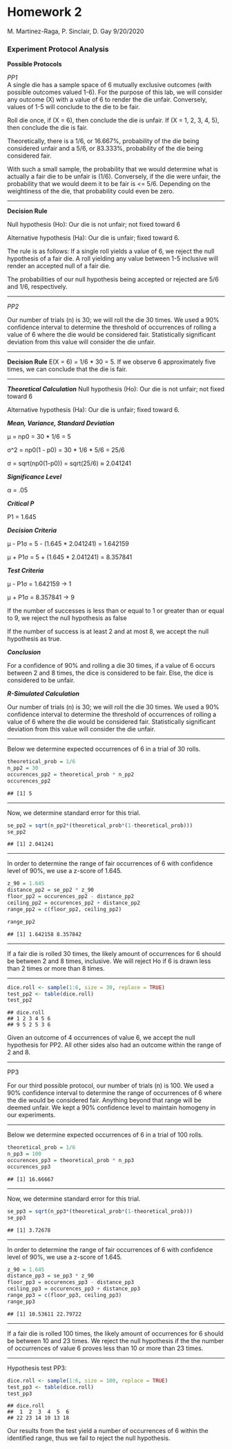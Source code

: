 Homework 2
================
M. Martinez-Raga, P. Sinclair, D. Gay
9/20/2020

### Experiment Protocol Analysis

**Possible Protocols**

*PP1*  
A single die has a sample space of 6 mutually exclusive outcomes (with
possible outcomes valued 1-6). For the purpose of this lab, we will
consider any outcome (X) with a value of 6 to render the die unfair.
Conversely, values of 1-5 will conclude to the die to be fair.

Roll die once, if \(X = 6\), then conclude the die is unfair. If
\(X = 1, 2, 3, 4, 5\), then conclude the die is fair.

Theoretically, there is a 1/6, or 16.667%, probability of the die being
considered unfair and a 5/6, or 83.333%, probability of the die being
considered fair.

With such a small sample, the probability that we would determine what
is actually a fair die to be unfair is (1/6). Conversely, if the die
were unfair, the probability that we would deem it to be fair is \<=
5/6. Depending on the weightiness of the die, that probability could
even be zero.

-----

**Decision Rule**

Null hypothesis (Ho): Our die is not unfair; not fixed toward 6

Alternative hypothesis (Ha): Our die is unfair; fixed toward 6.

The rule is as follows: If a single roll yields a value of 6, we reject
the null hypothesis of a fair die. A roll yielding any value between 1-5
inclusive will render an accepted null of a fair die.

The probabilities of our null hypothesis being accepted or rejected are
5/6 and 1/6, respectively.

-----

*PP2*

Our number of trials (n) is 30; we will roll the die 30 times. We used a
90% confidence interval to determine the threshold of occurrences of
rolling a value of 6 where the die would be considered fair.
Statistically significant deviation from this value will consider the
die unfair.

-----

**Decision Rule** E(X = 6) = 1/6 \* 30 = 5. If we observe 6
approximately five times, we can conclude that the die is fair.

-----

***Theoretical Calculation*** Null hypothesis (Ho): Our die is not
unfair; not fixed toward 6

Alternative hypothesis (Ha): Our die is unfair; fixed toward 6.

***Mean, Variance, Standard Deviation***

μ = np0 = 30 \* 1/6 = 5

σ^2 = np0(1 - p0) = 30 \* 1/6 \* 5/6 = 25/6

σ = sqrt(np0(1-p0)) = sqrt(25/6) ≈ 2.041241

***Significance Level***

α = .05

***Critical P***

P1 = 1.645

***Decision Criteria***

μ - P1σ = 5 - (1.645 \* 2.041241) = 1.642159

μ + P1σ = 5 + (1.645 \* 2.041241) = 8.357841

***Test Criteria***

μ - P1σ = 1.642159 -\> 1

μ + P1σ = 8.357841 -\> 9

If the number of successes is less than or equal to 1 or greater than or
equal to 9, we reject the null hypothesis as false

If the number of success is at least 2 and at most 8, we accept the null
hypothesis as true.

***Conclusion***

For a confidence of 90% and rolling a die 30 times, if a value of 6
occurs between 2 and 8 times, the dice is considered to be fair. Else,
the dice is considered to be unfair.

***R-Simulated Calculation***

Our number of trials (n) is 30; we will roll the die 30 times. We used a
90% confidence interval to determine the threshold of occurrences of
rolling a value of 6 where the die would be considered fair.
Statistically significant deviation from this value will consider the
die unfair.

-----

Below we determine expected occurrences of 6 in a trial of 30 rolls.

``` r
theoretical_prob = 1/6
n_pp2 = 30
occurences_pp2 = theoretical_prob * n_pp2
occurences_pp2
```

    ## [1] 5

-----

Now, we determine standard error for this trial.

``` r
se_pp2 = sqrt(n_pp2*(theoretical_prob*(1-theoretical_prob)))
se_pp2
```

    ## [1] 2.041241

-----

In order to determine the range of fair occurrences of 6 with confidence
level of 90%, we use a z-score of 1.645.

``` r
z_90 = 1.645
distance_pp2 = se_pp2 * z_90
floor_pp2 = occurences_pp2 - distance_pp2
ceiling_pp2 = occurences_pp2 + distance_pp2
range_pp2 = c(floor_pp2, ceiling_pp2)
```

``` r
range_pp2
```

    ## [1] 1.642158 8.357842

-----

If a fair die is rolled 30 times, the likely amount of occurrences for 6
should be between 2 and 8 times, inclusive. We will reject Ho if 6 is
drawn less than 2 times or more than 8 times.

-----

``` r
dice.roll <- sample(1:6, size = 30, replace = TRUE)
test_pp2 <- table(dice.roll)
test_pp2
```

    ## dice.roll
    ## 1 2 3 4 5 6 
    ## 9 5 2 5 3 6

Given an outcome of 4 occurrences of value 6, we accept the null
hypothesis for PP2. All other sides also had an outcome within the range
of 2 and 8.

-----

PP3

For our third possible protocol, our number of trials (n) is 100. We
used a 90% confidence interval to determine the range of occurrences of
6 where the die would be considered fair. Anything beyond that range
will be deemed unfair. We kept a 90% confidence level to maintain
homogeny in our experiments.

-----

Below we determine expected occurrences of 6 in a trial of 100 rolls.

``` r
theoretical_prob = 1/6
n_pp3 = 100
occurences_pp3 = theoretical_prob * n_pp3
occurences_pp3
```

    ## [1] 16.66667

-----

Now, we determine standard error for this trial.

``` r
se_pp3 = sqrt(n_pp3*(theoretical_prob*(1-theoretical_prob)))
se_pp3
```

    ## [1] 3.72678

-----

In order to determine the range of fair occurrences of 6 with confidence
level of 90%, we use a z-score of 1.645.

``` r
z_90 = 1.645
distance_pp3 = se_pp3 * z_90
floor_pp3 = occurences_pp3 - distance_pp3
ceiling_pp3 = occurences_pp3 + distance_pp3
range_pp3 = c(floor_pp3, ceiling_pp3)
range_pp3
```

    ## [1] 10.53611 22.79722

-----

If a fair die is rolled 100 times, the likely amount of occurrences for
6 should be between 10 and 23 times. We reject the null hypothesis if
the the number of occurrences of value 6 proves less than 10 or more
than 23 times.

-----

Hypothesis test PP3:

``` r
dice.roll <- sample(1:6, size = 100, replace = TRUE)
test_pp3 <- table(dice.roll)
test_pp3
```

    ## dice.roll
    ##  1  2  3  4  5  6 
    ## 22 23 14 10 13 18

Our results from the test yield a number of occurrences of 6 within the
identified range, thus we fail to reject the null hypothesis.
